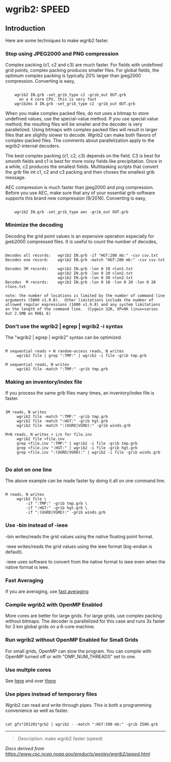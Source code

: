 # wgrib2: SPEED

## Introduction

Here are some techniques to make wgrib2 faster.

### Stop using JPEG2000 and PNG compression

Complex packing (c1, c2 and c3) are much faster. For fields with undefined
grid points, complex packing produces smaller files. For global fields, the
optimum complex packing is typically 20% larger than jpeg2000 compression.
Converting is easy,

```

    wgrib2 IN.grb -set_grib_type c2 -grib_out OUT.grb
      on a 4 core CPU, this is very fast
    wgrib2ms 4 IN.grb -set_grib_type c2 -grib_out OUT.grb

```

When you make complex packed files, do not uses a bitmap to store
undefined values, use the special-value method. If you use special
value method, the resulting files will be smaller and the decoder
is very parallelized. Using bitmaps with complex packed files
will result in larger files that are slightly slower to decode.
Wgrib2 can make both flavors of complex-packed files. The comments
about parallelization apply to the wgrib2-internal decoders.

The best complex packing (c1, c2, c3) depends on the field.
C3 is best for smooth fields and c1 is best for more noisy fields
like precipitation. Once in a while, c2 produces the smallest fields.
Multitasking scripts that convert the grib file int c1, c2 and c3 packing
and then choses the smallest grib message.

AEC compression is much faster than jpeg2000 and png compression. Before
you use AEC, make sure that any of your essential grib software supports
this brand new compression (9/2016). Converting is easy,

```

    wgrib2 IN.grb -set_grib_type aec -grib_out OUT.grb

```

### Minimize the decoding

Decoding the grid point values is an expensive operation especially for jpeb2000 compressed files.
It is useful to count the number of decodes,

```

Decodes all records:   wgrib2 IN.grb -if "HGT:200 mb:" -csv csv.txt
Decodes one record:    wgrib2 IN.grb -match "HGT:200 mb:" -csv csv.txt

Decodes 3M records:    wgrib2 IN.grb -lon 0 10 >lon1.txt
                       wgrib2 IN.grb -lon 0 20 >lon2.txt
                       wgrib2 IN.grb -lon 0 30 >lon2.txt
Decodes  M records:    wgrib2 IN.grb -lon 0 10 -lon 0 20 -lon 0 20  >lons.txt

note: the number of locations is limited by the number of command line
arguments (5000 v1.9.8).  Other limitations include the number of
allowed regular expressions (1000 v1.9.8) and any system limitations
on the length of the command line.  (Cygwin 32K, XP=8K linux=varies
but 2.5MB on RHEL 6)

```

### Don't use the wgrib2 | egrep | wgrib2 -i syntax

The "wgrib2 | egrep | wgrib2" syntax can be optimized.

```

M sequential reads + N random-access reads, N writes
     wgrib2 file | grep ":TMP:" | wgrib2 -i file -grib tmp.grb

M sequential reads, N writes
     wgrib2 file -match ":TMP:" -grib tmp.grb

```

### Making an inventory/index file

If you process the same grib files many times, an inventory/index file is faster.

```

3M reads, N writes
     wgrib2 file -match ":TMP:" -grib tmp.grb
     wgrib2 file -match ":HGT:" -grib hgt.grb
     wgrib2 file -match ":(UGRD|VGRD):" -grib winds.grb

M+N reads, N writes + i/o for file.inv
     wgrib2 file >file.inv
     grep <file.inv ":TMP:" | wgrib2 -i file -grib tmp.grb
     grep <file.inv ":HGT:" | wgrib2 -i file -grib hgt.grb
     grep <file.inv ":(UGRD|VGRD):" | wgrib2 -i file -grib winds.grb


```

### Do alot on one line

The above example can be made faster by doing it all on one command line.

```

M reads, N writes
     wgrib2 file \
         -if ":TMP:" -grib tmp.grb \
         -if ":HGT:" -grib hgt.grb \
         -if ":(UGRD|VGRD):" -grib winds.grb

```

### Use -bin instead of -ieee

-bin writes/reads the grid values using the native floating point format.

-ieee writes/reads the grid values using the ieee format (big-endian is default).

-ieee uses software to convert from the native format to ieee even when the native
format is ieee.

### Fast Averaging

If you are averaging, use
[fast averaging](https://www.cpc.noaa.gov/products/wesley/wgrib2/ave.html)

### Compile wgrib2 with OpenMP Enabled

More cores are better for large grids. For large grids, use complex packing
without bitmaps. The decoder is parallelized for this case and runs 3x faster
for 3 km global grids on a 6-core machine.

### Run wgrib2 without OpenMP Enabled for Small Grids

For small grids, OpenMP can slow the program. You can compile
with OpenMP turned off or with "OMP_NUM_THREADS" set to one.

### Use multple cores

See [here](https://www.cpc.ncep.noaa.gov/products/wesley/wgrib2/pipes.html)
and over [there](https://www.cpc.ncep.noaa.gov/products/wesley/wgrib2/for_n.html)

### Use pipes instead of temporary files

Wgrib2 can read and write through pipes. This is both a programming convenience
as well as faster.

```

cat gfs*201201*grb2 | wgrib2 - -match ":HGT:500 mb:" -grib Z500.grb

```

---

> Description: make wgrib2 faster (speed)

_Docs derived from <https://www.cpc.ncep.noaa.gov/products/wesley/wgrib2/speed.html>_
